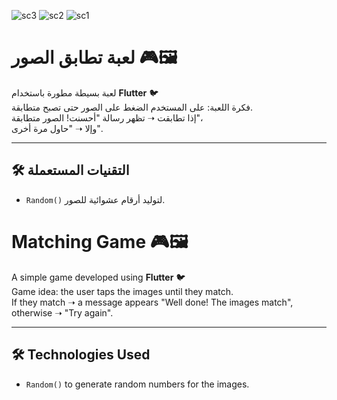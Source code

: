 ![sc3](https://github.com/user-attachments/assets/1fbd7f08-b895-4058-b94a-c2d5dc628f69)
![sc2](https://github.com/user-attachments/assets/ec981261-88b8-4b5f-8bef-deb9ef097df5)
![sc1](https://github.com/user-attachments/assets/04c6fecd-6826-4b17-9f4a-5a83e1ebf212)
# لعبة تطابق الصور 🎮🖼️

لعبة بسيطة مطورة باستخدام **Flutter** 🐦  
فكرة اللعبة: على المستخدم الضغط على الصور حتى تصبح متطابقة.  
إذا تطابقت ➝ تظهر رسالة "أحسنت! الصور متطابقة"،  
وإلا ➝ "حاول مرة أخرى".

---

## 🛠️ التقنيات المستعملة
- `Random()` لتوليد أرقام عشوائية للصور.





# Matching Game 🎮🖼️

A simple game developed using **Flutter** 🐦  
Game idea: the user taps the images until they match.  
If they match ➝ a message appears "Well done! The images match",  
otherwise ➝ "Try again".

---

## 🛠️ Technologies Used
- `Random()` to generate random numbers for the images.
